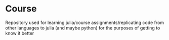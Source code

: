 # Course

Repository used for learning julia/course assignments/replicating code from other languages to julia (and maybe python) for the purposes of getting to know it better